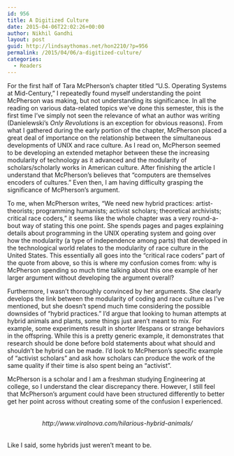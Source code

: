```yaml
---
id: 956
title: A Digitized Culture
date: 2015-04-06T22:02:26+00:00
author: Nikhil Gandhi
layout: post
guid: http://lindsaythomas.net/hon2210/?p=956
permalink: /2015/04/06/a-digitized-culture/
categories:
  - Readers
---
```

For the first half of Tara McPherson&#8217;s chapter titled &#8220;U.S. Operating Systems at Mid-Century,&#8221; I repeatedly found myself understanding the point McPherson was making, but not understanding its significance. In all the reading on various data-related topics we&#8217;ve done this semester, this is the first time I&#8217;ve simply not seen the relevance of what an author was writing (Danielewski&#8217;s _Only Revolutions_ is an exception for obvious reasons). From what I gathered during the early portion of the chapter, McPherson placed a great deal of importance on the relationship between the simultaneous developments of UNIX and race culture. As I read on, McPherson seemed to be developing an extended metaphor between these the increasing modularity of technology as it advanced and the modularity of scholars/scholarly works in American culture. After finishing the article I understand that McPherson&#8217;s believes that &#8220;computers are themselves encoders of cultures.&#8221; Even then, I am having difficulty grasping the significance of McPherson&#8217;s argument.

To me, when McPherson writes, &#8220;We need new hybrid practices: artist-theorists; programming humanists; activist scholars; theoretical archivists; critical race coders,&#8221; it seems like the whole chapter was a very round-a-bout way of stating this one point. She spends pages and pages explaining details about programming in the UNIX operating system and going over how the modularity (a type of independence among parts) that developed in the technological world relates to the modularity of race culture in the United States. This essentially all goes into the &#8220;critical race coders&#8221; part of the quote from above, so this is where my confusion comes from: why is McPherson spending so much time talking about this one example of her larger argument without developing the argument overall?

Furthermore, I wasn&#8217;t thoroughly convinced by her arguments. She clearly develops the link between the modularity of coding and race culture as I&#8217;ve mentioned, but she doesn&#8217;t spend much time considering the possible downsides of &#8220;hybrid practices.&#8221; I&#8217;d argue that looking to human attempts at hybrid animals and plants, some things just aren&#8217;t meant to mix. For example, some experiments result in shorter lifespans or strange behaviors in the offspring. While this is a pretty generic example, it demonstrates that research should be done before bold statements about what should and shouldn&#8217;t be hybrid can be made. I&#8217;d look to McPherson&#8217;s specific example of &#8220;activist scholars&#8221; and ask how scholars can produce the work of the same quality if their time is also spent being an &#8220;activist&#8221;.

McPherson is a scholar and I am a freshman studying Engineering at college, so I understand the clear discrepancy there. However, I still feel that McPherson&#8217;s argument could have been structured differently to better get her point across without creating some of the confusion I experienced.

<img class="aligncenter" src="http://images.viralnova.com/000/025/610/desktop-1406691653.png" alt="" />

<h6 style="text-align: center">
  http://www.viralnova.com/hilarious-hybrid-animals/
</h6>

Like I said, some hybrids just weren&#8217;t meant to be.